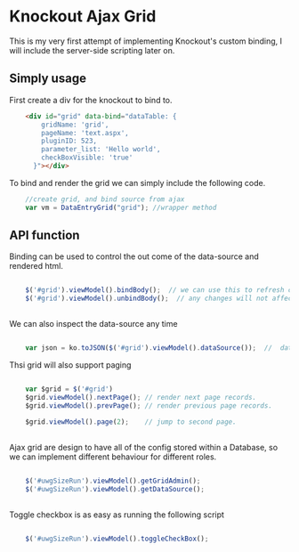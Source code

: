 Knockout Ajax Grid
============

This is my very first attempt of implementing Knockout's custom binding, I will include the server-side scripting later on.

Simply usage
----------------
First create a div for the knockout to bind to.
```html
    <div id="grid" data-bind="dataTable: {
        gridName: 'grid',
        pageName: 'text.aspx',
        pluginID: 523,
        parameter_list: 'Hello world',
        checkBoxVisible: 'true' 
      }"></div>
```

To bind and render the grid we can simply include the following code.
```javascript
    //create grid, and bind source from ajax
    var vm = DataEntryGrid("grid"); //wrapper method
```

API function
----------------
Binding can be used to control the out come of the data-source and rendered html.
```javascript

    $('#grid').viewModel().bindBody();  // we can use this to refresh content
    $('#grid').viewModel().unbindBody();  // any changes will not affect the datasource.
    
```

We can also inspect the data-source any time
```javascript

    var json = ko.toJSON($('#grid').viewModel().dataSource());  //  dataSoruce() will return as an observableArray.

```

Thsi grid will also support paging
```javascript

    var $grid = $('#grid')
    $grid.viewModel().nextPage(); // render next page records.
    $grid.viewModel().prevPage(); // render previous page records.
    
    $grid.viewModel().page(2);    // jump to second page.
    
```

Ajax grid are design to have all of the config stored within a Database, so we can implement different behaviour for different roles.
```javascript

    $('#uwgSizeRun').viewModel().getGridAdmin();
    $('#uwgSizeRun').viewModel().getDataSource();
    
```

Toggle checkbox is as easy as running the following script
```javascript

    $('#uwgSizeRun').viewModel().toggleCheckBox();
    
```
